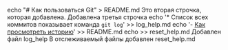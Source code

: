 echo "# Как пользоваться Git" > README.md
Это вторая строчка, которая добавлена.
Добавлена третья строчка
echo '* Список всех коммитов показывает команда `git log`' >> log_help.md
echo '- [Как просмотреть историю](./log_help.md)' >> README.md
echo >> reset_help.md
Добавлен файл log_help
В отслеживаемый файлы добавлен reset_help.md